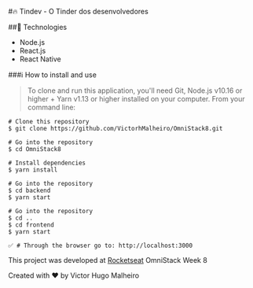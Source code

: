 #🔥 Tindev - O Tinder dos desenvolvedores

##🚀 Technologies
* Node.js
* React.js
* React Native

###ℹ How to install and use
>To clone and run this application, you'll need Git, Node.js v10.16 or higher + Yarn v1.13 or higher installed on your computer. From your command line:

    # Clone this repository
    $ git clone https://github.com/VictorhMalheiro/OmniStack8.git

    # Go into the repository
    $ cd OmniStack8

    # Install dependencies
    $ yarn install

    # Go into the repository
    $ cd backend
    $ yarn start

    # Go into the repository
    $ cd ..
    $ cd frontend
    $ yarn start

    ✅ # Through the browser go to: http://localhost:3000


This project was developed at [Rocketseat](https://github.com/Rocketseat) OmniStack Week 8

Created with ❤ by Victor Hugo Malheiro
